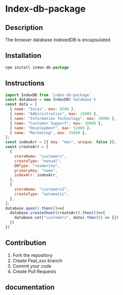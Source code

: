 # Index-db-package

## Description
The browser database indexedDB is encapsulated

## Installation

```js
npm install index-db-package
```

## Instructions

```js
import IndexDB from 'index-db-package'
const database = new IndexDB('database')
const data = [
  { name: "Sales", max: 6500 },
  { name: "Administration", max: 16000 },
  { name: "Information Technology", max: 30000 },
  { name: "Customer Support", max: 38000 },
  { name: "Development", max: 52000 },
  { name: "Marketing", max: 25000 },
];
const indexArr = [{ key: "max", unique: false }];
const createArr = [
  {
    storeName: "customers",
    createType: "manual",
    DBType: "readwrite",
    primaryKey: "name",
    indexArr: indexArr,
  },
  {
    storeName: "customers2",
    createType: "automatic",
  },
];
database.open().then(()=>{
  database.createSheet(createArr).then(()=>{
    database.set("customers", data).then(() => {})
  })
})
```

## Contribution

1.  Fork the repository
2.  Create Feat_xxx branch
3.  Commit your code
4.  Create Pull Requests

## documentation
